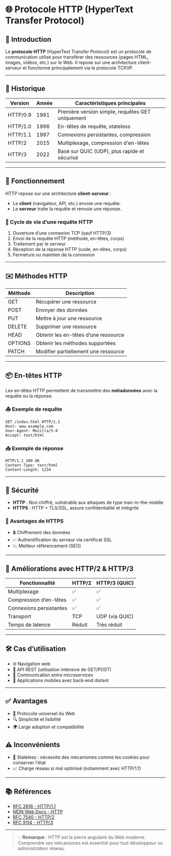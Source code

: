 # 🌐 Protocole HTTP (HyperText Transfer Protocol)

## 📘 Introduction

Le **protocole HTTP** (HyperText Transfer Protocol) est un protocole de communication utilisé pour transférer des ressources (pages HTML, images, vidéos, etc.) sur le Web. Il repose sur une architecture client-serveur et fonctionne principalement via le protocole TCP/IP.

---

## 📜 Historique

| Version  | Année | Caractéristiques principales                     |
| -------- | ----- | ------------------------------------------------ |
| HTTP/0.9 | 1991  | Première version simple, requêtes GET uniquement |
| HTTP/1.0 | 1996  | En-têtes de requête, stateless                   |
| HTTP/1.1 | 1997  | Connexions persistantes, compression             |
| HTTP/2   | 2015  | Multiplexage, compression d'en-têtes             |
| HTTP/3   | 2022  | Basé sur QUIC (UDP), plus rapide et sécurisé     |

---

## 🔧 Fonctionnement

HTTP repose sur une architecture **client-serveur** :

* Le **client** (navigateur, API, etc.) envoie une requête.
* Le **serveur** traite la requête et renvoie une réponse.

### 🔁 Cycle de vie d’une requête HTTP

1. Ouverture d’une connexion TCP (sauf HTTP/3)
2. Envoi de la requête HTTP (méthode, en-têtes, corps)
3. Traitement par le serveur
4. Réception de la réponse HTTP (code, en-têtes, corps)
5. Fermeture ou maintien de la connexion

---

## ✉️ Méthodes HTTP

| Méthode | Description                          |
| ------- | ------------------------------------ |
| GET     | Récupérer une ressource              |
| POST    | Envoyer des données                  |
| PUT     | Mettre à jour une ressource          |
| DELETE  | Supprimer une ressource              |
| HEAD    | Obtenir les en-têtes d’une ressource |
| OPTIONS | Obtenir les méthodes supportées      |
| PATCH   | Modifier partiellement une ressource |

---

## 📦 En-têtes HTTP

Les en-têtes HTTP permettent de transmettre des **métadonnées** avec la requête ou la réponse.

### 📤 Exemple de requête

```
GET /index.html HTTP/1.1
Host: www.example.com
User-Agent: Mozilla/5.0
Accept: text/html
```

### 📥 Exemple de réponse

```
HTTP/1.1 200 OK
Content-Type: text/html
Content-Length: 1234
```

---

## 🔐 Sécurité

* **HTTP** : Non chiffré, vulnérable aux attaques de type man-in-the-middle
* **HTTPS** : HTTP + TLS/SSL, assure confidentialité et intégrité

### 📌 Avantages de HTTPS

* 🔒 Chiffrement des données
* ✅ Authentification du serveur via certificat SSL
* 📉 Meilleur référencement (SEO)

---

## 🚀 Améliorations avec HTTP/2 & HTTP/3

| Fonctionnalité          | HTTP/2 | HTTP/3 (QUIC)  |
| ----------------------- | ------ | -------------- |
| Multiplexage            | ✅      | ✅              |
| Compression d’en-têtes  | ✅      | ✅              |
| Connexions persistantes | ✅      | ✅              |
| Transport               | TCP    | UDP (via QUIC) |
| Temps de latence        | Réduit | Très réduit    |

---

## 🛠️ Cas d’utilisation

* 🌐 Navigation web
* 🧩 API REST (utilisation intensive de GET/POST)
* 🔄 Communication entre microservices
* 📱 Applications mobiles avec back-end distant

---

## ✅ Avantages

* 📡 Protocole universel du Web
* 🔍 Simplicité et lisibilité
* 🌍 Large adoption et compatibilité

## ⚠️ Inconvénients

* 📂 Stateless : nécessite des mécanismes comme les cookies pour conserver l'état
* 📈 Charge réseau si mal optimisé (notamment avec HTTP/1.1)

---

## 📚 Références

* [RFC 2616 - HTTP/1.1](https://tools.ietf.org/html/rfc2616)
* [MDN Web Docs - HTTP](https://developer.mozilla.org/fr/docs/Web/HTTP)
* [RFC 7540 - HTTP/2](https://tools.ietf.org/html/rfc7540)
* [RFC 9114 - HTTP/3](https://datatracker.ietf.org/doc/html/rfc9114)

---

> 💡 **Remarque** : HTTP est la pierre angulaire du Web moderne. Comprendre ses mécanismes est essentiel pour tout développeur ou administrateur réseau.
